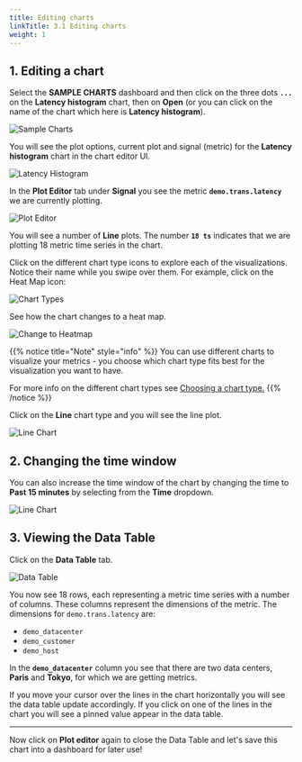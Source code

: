 ```yaml
---
title: Editing charts
linkTitle: 3.1 Editing charts
weight: 1
---
```


## 1. Editing a chart

Select the **SAMPLE CHARTS** dashboard and then click on the three dots **`...`** on the **Latency histogram** chart, then on **Open** (or you can click on the name of the chart which here is **Latency histogram**).

![Sample Charts](../../images/latency-histogram-open.png)

You will see the plot options, current plot and signal (metric) for the **Latency histogram** chart in the chart editor UI.

![Latency Histogram](../../images/latency-histogram.png)

In the **Plot Editor** tab under **Signal** you see the metric **`demo.trans.latency`** we are currently plotting.

![Plot Editor](../../images/plot-editor.png)

You will see a number of **Line** plots. The number **`18 ts`** indicates that we are plotting 18 metric time series in the chart.

Click on the different chart type icons to explore each of the visualizations. Notice their name while you swipe over them. For example, click on the Heat Map icon:

![Chart Types](../../images/M-Editing-2.png)

See how the chart changes to a heat map.

![Change to Heatmap](../../images/change-to-heatmap.png)

{{% notice title="Note" style="info" %}}
You can use different charts to visualize your metrics - you choose which chart type fits best for the visualization you want to have.

For more info on the different chart types see [Choosing a chart type.](https://docs.splunk.com/Observability/data-visualization/charts/chart-types.html#chart-types)
{{% /notice %}}

Click on the **Line** chart type and you will see the line plot.

![Line Chart](../../images/M-Editing-3b.png)

## 2. Changing the time window

You can also increase the time window of the chart by changing the time to **Past 15 minutes** by selecting from the **Time** dropdown.

![Line Chart](../../images/line-chart.png)

## 3. Viewing the Data Table

Click on the **Data Table** tab.

![Data Table](../../images/data-table.png)

You now see 18 rows, each representing a metric time series with a number of columns. These columns represent the dimensions of the metric. The dimensions for `demo.trans.latency` are:

- `demo_datacenter`
- `demo_customer`
- `demo_host`

In the **`demo_datacenter`** column you see that there are two data centers, **Paris** and **Tokyo**, for which we are getting metrics.

If you move your cursor over the lines in the chart horizontally you will see the data table update accordingly. If you click on one of the lines in the chart you will see a pinned value appear in the data table.

---

Now click on **Plot editor** again to close the Data Table and let's save this chart into a dashboard for later use!
